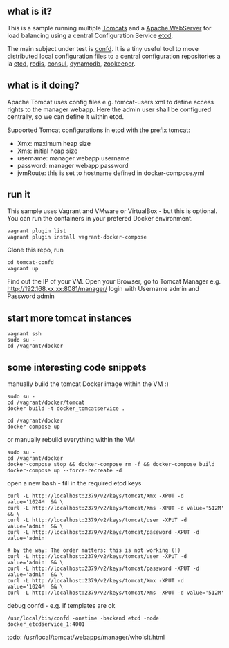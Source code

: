 ## what is it?
This is a sample running multiple [Tomcats](http://tomcat.apache.org/) and a [Apache WebServer](http://httpd.apache.org/) for load balancing using a central Configuration Service [etcd](https://github.com/coreos/etcd).

The main subject under test is [confd](https://github.com/kelseyhightower/confd). It is a tiny  useful tool to move distributed local configuration files to a central configuration repositories a la [etcd](https://github.com/coreos/etcd), [redis](http://redis.io), [consul](http://consul.io), [dynamodb](http://aws.amazon.com/dynamodb/), [zookeeper](https://zookeeper.apache.org).   

## what is it doing?
Apache Tomcat uses config files e.g. tomcat-users.xml to define access rights to the manager webapp. Here the admin user shall be configured centrally, so we can define it within etcd.

Supported Tomcat configurations in etcd with the prefix tomcat:
- Xmx: maximum heap size
- Xms: initial heap size
- username: manager webapp username
- password: manager webapp password
- jvmRoute: this is set to hostname defined in docker-compose.yml

## run it
This sample uses Vagrant and VMware or VirtualBox - but this is optional. You can run the containers in your prefered Docker environment. 

```
vagrant plugin list
vagrant plugin install vagrant-docker-compose
```
Clone this repo, run 
```
cd tomcat-confd
vagrant up
```
Find out the IP of your VM. Open your Browser, go to Tomcat Manager e.g.
http://192.168.xx.xx:8081/manager/
login with Username admin and Password admin

## start more tomcat instances
```
vagrant ssh
sudo su -
cd /vagrant/docker

```

## some interesting code snippets

manually build the tomcat Docker image within the VM :)
```
sudo su -
cd /vagrant/docker/tomcat
docker build -t docker_tomcatservice .

cd /vagrant/docker
docker-compose up
```

or manually rebuild everything within the VM
```
sudo su -
cd /vagrant/docker
docker-compose stop && docker-compose rm -f && docker-compose build
docker-compose up --force-recreate -d
```

open a new bash - fill in the required etcd keys

```
curl -L http://localhost:2379/v2/keys/tomcat/Xmx -XPUT -d value='1024M' && \
curl -L http://localhost:2379/v2/keys/tomcat/Xms -XPUT -d value='512M' && \
curl -L http://localhost:2379/v2/keys/tomcat/user -XPUT -d value='admin' && \
curl -L http://localhost:2379/v2/keys/tomcat/password -XPUT -d value='admin'

# by the way: The order matters: this is not working (!)
curl -L http://localhost:2379/v2/keys/tomcat/user -XPUT -d value='admin' && \
curl -L http://localhost:2379/v2/keys/tomcat/password -XPUT -d value='admin' && \
curl -L http://localhost:2379/v2/keys/tomcat/Xmx -XPUT -d value='1024M' && \
curl -L http://localhost:2379/v2/keys/tomcat/Xms -XPUT -d value='512M' 

```

debug confd - e.g. if templates are ok
```
/usr/local/bin/confd -onetime -backend etcd -node docker_etcdservice_1:4001
```

todo:
/usr/local/tomcat/webapps/manager/whoIsIt.html
